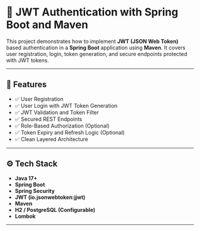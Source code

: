 # 🔐 JWT Authentication with Spring Boot and Maven

This project demonstrates how to implement **JWT (JSON Web Token)** based authentication in a **Spring Boot** application using **Maven**. It covers user registration, login, token generation, and secure endpoints protected with JWT tokens.

---

## 📌 Features

- ✅ User Registration
- ✅ User Login with JWT Token Generation
- ✅ JWT Validation and Token Filter
- ✅ Secured REST Endpoints
- ✅ Role-Based Authorization (Optional)
- ✅ Token Expiry and Refresh Logic (Optional)
- ✅ Clean Layered Architecture

---

## ⚙️ Tech Stack

- **Java 17+**
- **Spring Boot**
- **Spring Security**
- **JWT (io.jsonwebtoken:jjwt)**
- **Maven**
- **H2 / PostgreSQL (Configurable)**
- **Lombok**

---



